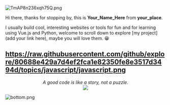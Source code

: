 ![TmAP8n236xqh75Q.png](https://i.loli.net/2020/07/13/OiwrC2KRZNPA9cJ.png)
<!-- You can edit this image in paint and host the image on https://sm.ms/ -->

Hi there, thanks for stopping by, this is **Your_Name_Here** from **your_place**.

I usually build cool, interesting websites or tools for fun and for learning using Vue.js and Python, welcome to scroll down to explore [my project](add your link here), maybe you will love them. 😁

https://raw.githubusercontent.com/github/explore/80688e429a7d4ef2fca1e82350fe8e3517d3494d/topics/javascript/javascript.png
---

<p align="center">
  <i>A good code is like a story, not a puzzle.</i><br/>
<img src="https://visitor-badge.glitch.me/badge?page_id=ayushkumar-25.ayushkumar-25"/>
</p>

![bottom.png](https://i.loli.net/2020/07/12/b3grZD6LFseGuUP.png)


<!--
**alperenkarate/alperenkarate** is a ✨ _special_ ✨ repository because its `README.md` (this file) appears on your GitHub profile.
